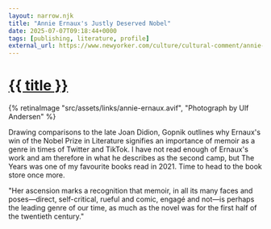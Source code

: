 ```yaml
---
layout: narrow.njk
title: "Annie Ernaux's Justly Deserved Nobel"
date: 2025-07-07T09:18:44+0000
tags: [publishing, literature, profile]
external_url: https://www.newyorker.com/culture/cultural-comment/annie-ernauxs-justly-deserved-nobel?bxid=5d7fe4bf24c17c026ec5b353&cndid=58984045&hasha=d46e79c9642b29051ab149b892513f37&hashb=7dad86959a437ca0d289e9c750783965ba57f5b4&hashc=2d983f789b74505b0b80b504176c565827f6b4551581b188d6e16c1944e9eeef&esrc=subscribe-page&mbid=mbid%3DCRMNYR012019&ref=daniel.pizza
---
```


<h1><a href="{{ external_url }}">{{ title }}</a></h1>

{% retinaImage "src/assets/links/annie-ernaux.avif", "Photograph by Ulf Andersen" %}

Drawing comparisons to the late Joan Didion, Gopnik outlines why Ernaux's win of the Nobel Prize in Literature signifies an importance of memoir as a genre in times of Twitter and TikTok. I have not read enough of Ernaux's work and am therefore in what he describes as the second camp, but The Years was one of my favourite books read in 2021. Time to head to the book store once more.

"Her ascension marks a recognition that memoir, in all its many faces and poses—direct, self-critical, rueful and comic, engagé and not—is perhaps the leading genre of our time, as much as the novel was for the first half of the twentieth century."